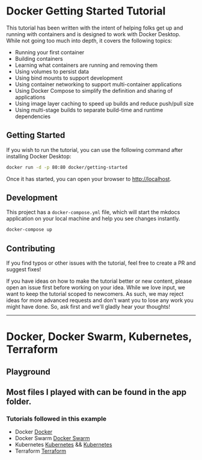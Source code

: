 # Docker Getting Started Tutorial

This tutorial has been written with the intent of helping folks get up and running
with containers and is designed to work with Docker Desktop. While not going too much 
into depth, it covers the following topics:

- Running your first container
- Building containers
- Learning what containers are running and removing them
- Using volumes to persist data
- Using bind mounts to support development
- Using container networking to support multi-container applications
- Using Docker Compose to simplify the definition and sharing of applications
- Using image layer caching to speed up builds and reduce push/pull size
- Using multi-stage builds to separate build-time and runtime dependencies

## Getting Started

If you wish to run the tutorial, you can use the following command after installing Docker Desktop:

```bash
docker run -d -p 80:80 docker/getting-started
```

Once it has started, you can open your browser to [http://localhost](http://localhost).

## Development

This project has a `docker-compose.yml` file, which will start the mkdocs application on your
local machine and help you see changes instantly.

```bash
docker-compose up
```

## Contributing

If you find typos or other issues with the tutorial, feel free to create a PR and suggest fixes!

If you have ideas on how to make the tutorial better or new content, please open an issue first before working on your idea. While we love input, we want to keep the tutorial  scoped to newcomers.
As such, we may reject ideas for more advanced requests and don't want you to lose any work you might
have done. So, ask first and we'll gladly hear your thoughts!
  
---  
# Docker, Docker Swarm, Kubernetes, Terraform   
## Playground  
  
Most files I played with can be found in the app folder.
---  
  
### Tutorials followed in this example  
- Docker [Docker](https://docs.docker.com/get-started/)  
- Docker Swarm [Docker Swarm](https://docs.docker.com/get-started/swarm-deploy/)  
- Kubernetes [Kubernetes](https://kubernetes.io/docs/tasks/run-application/run-stateless-application-deployment/) && [Kubernetes](https://docs.docker.com/get-started/kube-deploy/)  
- Terraform [Terraform](https://learn.hashicorp.com/terraform?utm_source=terraform_io)  


